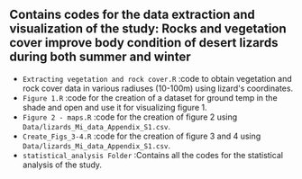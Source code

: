 ## Contains codes for the data extraction and visualization of the study: Rocks and vegetation cover improve body condition of desert lizards during both summer and winter
- `Extracting vegetation and rock cover.R` :code to obtain vegetation and rock cover data in various radiuses (10-100m) using lizard's coordinates.
- `Figure 1.R` :code for the creation of a dataset for ground temp in the shade and open and use it for visualizing figure 1.
- `Figure 2 - maps.R` :code for the creation of figure 2 using `Data/lizards_Mi_data_Appendix_S1.csv`.
- `Create_Figs_3-4.R` :code for the creation of figure 3 and 4 using `Data/lizards_Mi_data_Appendix_S1.csv`.
- `statistical_analysis Folder` :Contains all the codes for the statistical analysis of the study.
